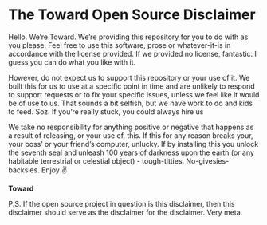 
# The Toward Open Source Disclaimer

Hello. We’re Toward. We’re providing this repository for you to do with as you please. Feel free to use this software, prose or whatever-it-is in accordance with the license provided. If we provided no license, fantastic. I guess you can do what you like with it.

However, do not expect us to support this repository or your use of it. We built this for us to use at a specific point in time and are unlikely to respond to support requests or to fix your specific issues, unless we feel like it would be of use to us. That sounds a bit selfish, but we have work to do and kids to feed. Soz. If you’re really stuck, you could always hire us

We take no responsibility for anything positive or negative that happens as a result of releasing, or your use of, this. If this for any reason breaks your, your boss’ or your friend’s computer, unlucky. If by installing this you unlock the seventh seal and unleash 100 years of darkness upon the earth (or any habitable terrestrial or celestial object) - tough-titties. No-givesies-backsies.
Enjoy :v:

**Toward**

P.S. If the open source project in question is this disclaimer, then this disclaimer should serve as the disclaimer for the disclaimer. Very meta.
